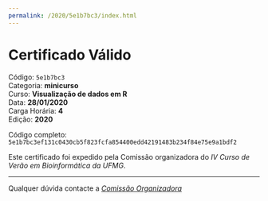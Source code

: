 ```yaml
---
permalink: /2020/5e1b7bc3/index.html
---
```


# Certificado Válido

Código: `5e1b7bc3`<br>
Categoria: **minicurso**<br>
Curso: **Visualização de dados em R**<br>
Data: **28/01/2020**<br>
Carga Horária: **4**<br>
Edição: **2020**<br>


Código completo: `5e1b7bc3ef131c0430cb5f823fcfa854400edd42191483b234f84e75e9a1bdf2`


Este certificado foi expedido pela Comissão organizadora do *IV Curso de Verão em Bioinformática da UFMG*.

----

Qualquer dúvida contacte a [_Comissão Organizadora_](<mailto:cursobioinfoufmg@gmail.com$subject=[Certificados]>)

